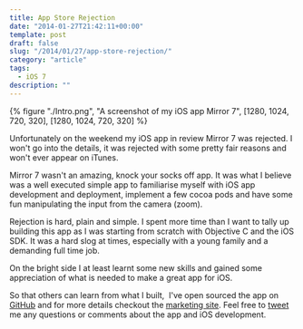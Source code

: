 ```yaml
---
title: App Store Rejection
date: "2014-01-27T21:42:11+00:00"
template: post
draft: false
slug: "/2014/01/27/app-store-rejection/"
category: "article"
tags:
  - iOS 7
description: ""
---
```


{% figure "./Intro.png", "A screenshot of my iOS app Mirror 7", [1280, 1024, 720, 320], [1280, 1024, 720, 320] %}

Unfortunately on the weekend my iOS app in review Mirror 7 was rejected. I won't go into the details, it was rejected with some pretty fair reasons and won't ever appear on iTunes.

Mirror 7 wasn't an amazing, knock your socks off app. It was what I believe was a well executed simple app to familiarise myself with iOS app development and deployment, implement a few cocoa pods and have some fun manipulating the input from the camera (zoom).

Rejection is hard, plain and simple. I spent more time than I want to tally up building this app as I was starting from scratch with Objective C and the iOS SDK. It was a hard slog at times, especially with a young family and a demanding full time job.

On the bright side I at least learnt some new skills and gained some appreciation of what is needed to make a great app for iOS.

So that others can learn from what I built,  I've open sourced the app on <a title="Github Mirror 7" href="https://github.com/andrewjamesford/Mirror7" target="_blank">GitHub</a> and for more details checkout the <a title="Mirror 7 by Taperiffic" href="http://taperiffic.com/mirror-7/" target="_blank">marketing site</a>. Feel free to <a title="Tweet me you comments or questions" href="https://twitter.com/andrewjamesford" target="_blank">tweet</a> me any questions or comments about the app and iOS development.
